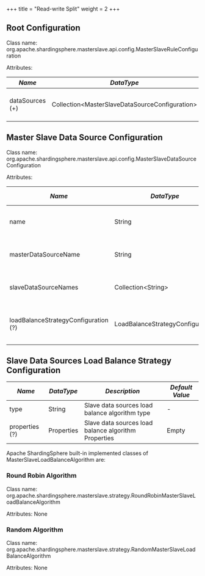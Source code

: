 +++
title = "Read-write Split"
weight = 2
+++

## Root Configuration

Class name: org.apache.shardingsphere.masterslave.api.config.MasterSlaveRuleConfiguration

Attributes:

| *Name*                   | *DataType*                                       | *Description*                        |
| ------------------------ | ------------------------------------------------ | ------------------------------------ |
| dataSources (+)          | Collection\<MasterSlaveDataSourceConfiguration\> | Data sources of master and slaves    |

## Master Slave Data Source Configuration

Class name: org.apache.shardingsphere.masterslave.api.config.MasterSlaveDataSourceConfiguration

Attributes:

| *Name*                               | *DataType*                       | *Description*                         | *Default Value*                    |
| ------------------------------------ | -------------------------------- | ------------------------------------- | ---------------------------------- |
| name                                 | String                           | Read-write split data source name     | -                                  |
| masterDataSourceName                 | String                           | Master database source name           | -                                  |
| slaveDataSourceNames                 | Collection\<String\>             | Slave database source name list       | -                                  |
| loadBalanceStrategyConfiguration (?) | LoadBalanceStrategyConfiguration | Slave database load balance algorithm | Round robin load balance algorithm |

## Slave Data Sources Load Balance Strategy Configuration

| *Name*         | *DataType* | *Description*                                        | *Default Value* |
| -------------- | ---------- | ---------------------------------------------------- | --------------- |
| type           | String     | Slave data sources load balance algorithm type       | -               |
| properties (?) | Properties | Slave data sources load balance algorithm Properties | Empty           |

Apache ShardingSphere built-in implemented classes of MasterSlaveLoadBalanceAlgorithm are:

### Round Robin Algorithm

Class name: org.apache.shardingsphere.masterslave.strategy.RoundRobinMasterSlaveLoadBalanceAlgorithm

Attributes: None

### Random Algorithm

Class name: org.apache.shardingsphere.masterslave.strategy.RandomMasterSlaveLoadBalanceAlgorithm

Attributes: None
